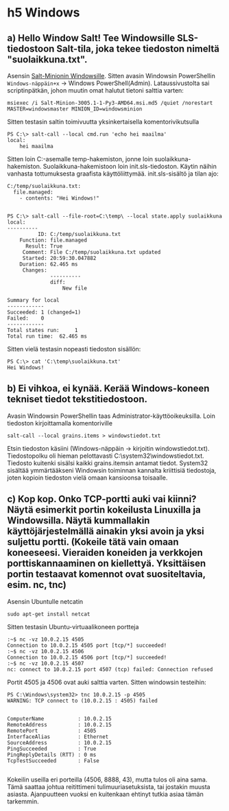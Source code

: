 # h5 Windows

## a) Hello Window Salt! Tee Windowsille SLS-tiedostoon Salt-tila, joka tekee tiedoston nimeltä "suolaikkuna.txt".

Asensin [Salt-Minionin Windowsille](https://docs.saltproject.io/salt/install-guide/en/latest/topics/install-by-operating-system/windows.html). Sitten avasin Windowsin PowerShellin `Windows-näppäin+x` -> Windows PowerShell(Admin). Lataussivustolta sai scriptinpätkän, johon muutin omat halutut tietoni salttia varten:

```
msiexec /i Salt-Minion-3005.1-1-Py3-AMD64.msi.md5 /quiet /norestart MASTER=windowsmaster MINION_ID=windowsminion
```

Sitten testasin saltin toimivuutta yksinkertaisella komentorivikutsulla

```
PS C:\> salt-call --local cmd.run 'echo hei maailma'
local:
    hei maailma
```

Sitten loin C:\-asemalle temp-hakemiston, jonne loin suolaikkuna-hakemiston. Suolaikkuna-hakemistoon loin init.sls-tiedoston. Käytin näihin vanhasta tottumuksesta graafista käyttöliittymää. init.sls-sisältö ja tilan ajo:

```
C:/temp/suolaikkuna.txt:
  file.managed:
    - contents: "Hei Windows!"


PS C:\> salt-call --file-root=C:\temp\ --local state.apply suolaikkuna
local:
----------
          ID: C:/temp/suolaikkuna.txt
    Function: file.managed
      Result: True
     Comment: File C:/temp/suolaikkuna.txt updated
     Started: 20:59:30.047882
    Duration: 62.465 ms
     Changes:
              ----------
              diff:
                  New file

Summary for local
------------
Succeeded: 1 (changed=1)
Failed:    0
------------
Total states run:     1
Total run time:  62.465 ms

```

Sitten vielä testasin nopeasti tiedoston sisällön:

```
PS C:\> cat 'C:\temp\suolaikkuna.txt'
Hei Windows!
```

## b) Ei vihkoa, ei kynää. Kerää Windows-koneen tekniset tiedot tekstitiedostoon.

Avasin Windowsin PowerShellin taas Administrator-käyttöoikeuksilla. Loin tiedoston kirjoittamalla komentoriville

```
salt-call --local grains.items > windowstiedot.txt
```

Etsin tiedoston käsiini (Windows-näppäin -> kirjoitin windowstiedot.txt). Tiedostopolku oli hieman pelottavasti C:\system32\windowstiedot.txt. Tiedosto kuitenki sisälsi kaikki grains.itemsin antamat tiedot. System32 sisältää ymmärtääkseni Windowsin toiminnan kannalta kriittisiä tiedostoja, joten kopioin tiedoston vielä omaan kansioonsa toisaalle.

## c) Kop kop. Onko TCP-portti auki vai kiinni? Näytä esimerkit portin kokeilusta Linuxilla ja Windowsilla. Näytä kummallakin käyttöjärjestelmällä ainakin yksi avoin ja yksi suljettu portti. (Kokeile tätä vain omaan koneeseesi. Vieraiden koneiden ja verkkojen porttiskannaaminen on kiellettyä. Yksittäisen portin testaavat komennot ovat suositeltavia, esim. nc, tnc)

Asensin Ubuntulle netcatin

```
sudo apt-get install netcat
```

Sitten testasin Ubuntu-virtuaalikoneen portteja 

```
:~$ nc -vz 10.0.2.15 4505
Connection to 10.0.2.15 4505 port [tcp/*] succeeded!
:~$ nc -vz 10.0.2.15 4506
Connection to 10.0.2.15 4506 port [tcp/*] succeeded!
:~$ nc -vz 10.0.2.15 4507
nc: connect to 10.0.2.15 port 4507 (tcp) failed: Connection refused

```

Portit 4505 ja 4506 ovat auki salttia varten. Sitten windowsin testeihin:

```
PS C:\Windows\system32> tnc 10.0.2.15 -p 4505
WARNING: TCP connect to (10.0.2.15 : 4505) failed


ComputerName           : 10.0.2.15
RemoteAddress          : 10.0.2.15
RemotePort             : 4505
InterfaceAlias         : Ethernet
SourceAddress          : 10.0.2.15
PingSucceeded          : True
PingReplyDetails (RTT) : 0 ms
TcpTestSucceeded       : False


```

Kokeilin useilla eri porteilla (4506, 8888, 43), mutta tulos oli aina sama. Tämä saattaa johtua reitittimeni tulimuuriasetuksista, tai jostakin muusta asiasta. Ajanpuutteen vuoksi en kuitenkaan ehtinyt tutkia asiaa tämän tarkemmin.
